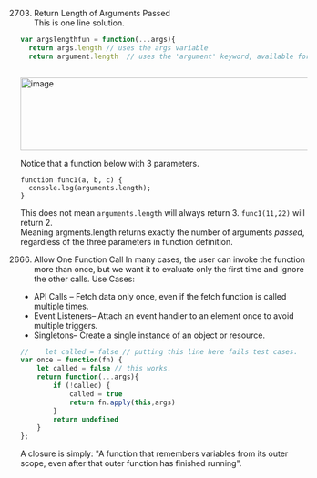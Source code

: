 2703. Return Length of Arguments Passed  
This is one line solution.
```js
var argslengthfun = function(...args){
  return args.length // uses the args variable
  return argument.length  // uses the 'argument' keyword, available for every non-arrow function in javascript2703. Return Length of Arguments Passed
  
```
<img width="1298" height="128" alt="image" src="https://github.com/user-attachments/assets/3726bac0-340c-452d-9ed7-51aeda53ec8b" />

Notice that a function below with 3 parameters.
```
function func1(a, b, c) {
  console.log(arguments.length);
}
```
This does not mean `arguments.length` will always return 3.  `func1(11,22)` will return 2.  
Meaning argments.length returns exactly the number of arguments *passed*, regardless of the three parameters in function definition.

2666. Allow One Function Call
In many cases, the user can invoke the function more than once, but we want it to evaluate only the first time and ignore the other calls. Use Cases: 
- API Calls – Fetch data only once, even if the fetch function is called multiple times.
- Event Listeners– Attach an event handler to an element once to avoid multiple triggers.
- Singletons– Create a single instance of an object or resource.
```js
//    let called = false // putting this line here fails test cases.
var once = function(fn) {
    let called = false // this works.
    return function(...args){
        if (!called) {
            called = true
            return fn.apply(this,args)
        }
        return undefined
    }
};
```
A closure is simply:
"A function that remembers variables from its outer scope, even after that outer function has finished running".

